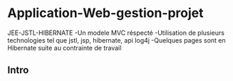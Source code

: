 # Application-Web-gestion-projet
JEE-JSTL-HIBERNATE
-Un modele MVC réspecté
-Utilisation de plusieurs technologies tel que jstl, jsp, hibernate, api log4j 
-Quelques pages sont en Hibernate suite au contrainte de travail 
## Intro


